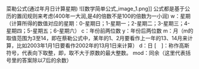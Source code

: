 菜勒公式(通过年月日计算星期)
	![[数学简单公式_image_1.png]]
	公式都是基于公历的置闰规则来考虑(400年一大润,是4的倍数不是100的倍数为一小润)
	w：星期（计算所得的数值对应的星期：0-星期日；1-星期一；2-星期二；3-星期三；4-星期四；5-星期五；6-星期六）
	c：年份前两位数
	y：年份后两位数
	m：月（m的取值范围为3至14，即在蔡勒公式中，某年的1、2月要看作上一年的13、14月来计算，比如2003年1月1日要看作2002年的13月1日来计算）
	d：日
	[　]：称作高斯符号，代表向下取整，即，取不大于原数的最大整数。
	mod：同余（这里代表括号里的答案除以7后的余数）







